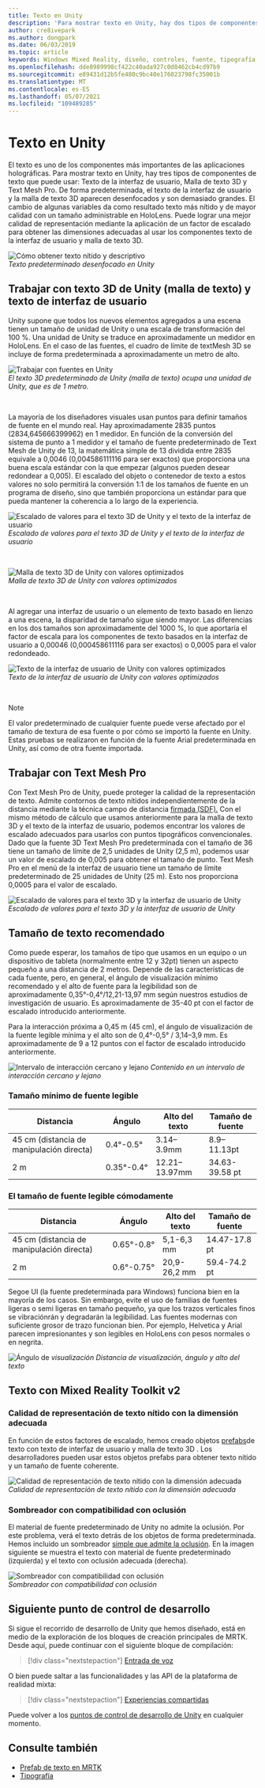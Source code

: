 ```yaml
---
title: Texto en Unity
description: 'Para mostrar texto en Unity, hay dos tipos de componentes de texto que puede usar: Texto de la interfaz de usuario y Malla de texto 3D.'
author: cre8ivepark
ms.author: dongpark
ms.date: 06/03/2019
ms.topic: article
keywords: Windows Mixed Reality, diseño, controles, fuente, tipografía, ui, ux, casco de realidad mixta, casco de windows mixed reality, casco de realidad virtual, MRTK, Mixed Reality Toolkit
ms.openlocfilehash: dde8989998cf422c40ada927c0d8462cb4cd97b9
ms.sourcegitcommit: e89431d12b5fe480c9bc40e176023798fc35001b
ms.translationtype: MT
ms.contentlocale: es-ES
ms.lasthandoff: 05/07/2021
ms.locfileid: "109489285"
---
```

# <a name="text-in-unity"></a>Texto en Unity

El texto es uno de los componentes más importantes de las aplicaciones holográficas. Para mostrar texto en Unity, hay tres tipos de componentes de texto que puede usar: Texto de la interfaz de usuario, Malla de texto 3D y Text Mesh Pro. De forma predeterminada, el texto de la interfaz de usuario y la malla de texto 3D aparecen desenfocados y son demasiado grandes. El cambio de algunas variables da como resultado texto más nítido y de mayor calidad con un tamaño administrable en HoloLens. Puede lograr una mejor calidad de representación mediante la aplicación de un factor de escalado para obtener las dimensiones adecuadas al usar los componentes texto de la interfaz de usuario y malla de texto 3D.

![Cómo obtener texto nítido y descriptivo](images/hug-text-02-640px.png)<br>
*Texto predeterminado desenfocado en Unity*

## <a name="working-with-unitys-3d-text-text-mesh-and-ui-text"></a>Trabajar con texto 3D de Unity (malla de texto) y texto de interfaz de usuario

Unity supone que todos los nuevos elementos agregados a una escena tienen un tamaño de unidad de Unity o una escala de transformación del 100 %. Una unidad de Unity se traduce en aproximadamente un medidor en HoloLens. En el caso de las fuentes, el cuadro de límite de textMesh 3D se incluye de forma predeterminada a aproximadamente un metro de alto.

![Trabajar con fuentes en Unity](images/640px-hug-text-03.png)<br>
*El texto 3D predeterminado de Unity (malla de texto) ocupa una unidad de Unity, que es de 1 metro.*

<br>

La mayoría de los diseñadores visuales usan puntos para definir tamaños de fuente en el mundo real. Hay aproximadamente 2835 puntos (2834,645666399962) en 1 medidor. En función de la conversión del sistema de punto a 1 medidor y el tamaño de fuente predeterminado de Text Mesh de Unity de 13, la matemática simple de 13 dividida entre 2835 equivale a 0,0046 (0,004586111116 para ser exactos) que proporciona una buena escala estándar con la que empezar (algunos pueden desear redondear a 0,005). El escalado del objeto o contenedor de texto a estos valores no solo permitirá la conversión 1:1 de los tamaños de fuente en un programa de diseño, sino que también proporciona un estándar para que pueda mantener la coherencia a lo largo de la experiencia.

![Escalado de valores para el texto 3D de Unity y el texto de la interfaz de usuario](images/Text_In_Unity_Measurements1.png)<br>
*Escalado de valores para el texto 3D de Unity y el texto de la interfaz de usuario*

<br>

![Malla de texto 3D de Unity con valores optimizados](images/hug-text-05-1000px.png)<br>
*Malla de texto 3D de Unity con valores optimizados*

<br>

Al agregar una interfaz de usuario o un elemento de texto basado en lienzo a una escena, la disparidad de tamaño sigue siendo mayor. Las diferencias en los dos tamaños son aproximadamente del 1000 %, lo que aportaría el factor de escala para los componentes de texto basados en la interfaz de usuario a 0,00046 (0,000458611116 para ser exactos) o 0,0005 para el valor redondeado.

![Texto de la interfaz de usuario de Unity con valores optimizados](images/hug-text-04-1000px.png)<br>
*Texto de la interfaz de usuario de Unity con valores optimizados*

<br>

>[!NOTE]
>El valor predeterminado de cualquier fuente puede verse afectado por el tamaño de textura de esa fuente o por cómo se importó la fuente en Unity. Estas pruebas se realizaron en función de la fuente Arial predeterminada en Unity, así como de otra fuente importada.

## <a name="working-with-text-mesh-pro"></a>Trabajar con Text Mesh Pro

Con Text Mesh Pro de Unity, puede proteger la calidad de la representación de texto. Admite contornos de texto nítidos independientemente de la distancia mediante la técnica campo de distancia [firmada (SDF).](https://steamcdn-a.akamaihd.net/apps/valve/2007/SIGGRAPH2007_AlphaTestedMagnification.pdf) Con el mismo método de cálculo que usamos anteriormente para la malla de texto 3D y el texto de la interfaz de usuario, podemos encontrar los valores de escalado adecuados para usarlos con puntos tipográficos convencionales. Dado que la fuente 3D Text Mesh Pro predeterminada con el tamaño de 36 tiene un tamaño de límite de 2,5 unidades de Unity (2,5 m), podemos usar un valor de escalado de 0,005 para obtener el tamaño de punto. Text Mesh Pro en el menú de la interfaz de usuario tiene un tamaño de límite predeterminado de 25 unidades de Unity (25 m). Esto nos proporciona 0,0005 para el valor de escalado.

![Escalado de valores para el texto 3D y la interfaz de usuario de Unity](images/Text_In_Unity_Measurements2.png)<br>
*Escalado de valores para el texto 3D y la interfaz de usuario de Unity*

## <a name="recommended-text-size"></a>Tamaño de texto recomendado

Como puede esperar, los tamaños de tipo que usamos en un equipo o un dispositivo de tableta (normalmente entre 12 y 32pt) tienen un aspecto pequeño a una distancia de 2 metros. Depende de las características de cada fuente, pero, en general, el ángulo de visualización mínimo recomendado y el alto de fuente para la legibilidad son de aproximadamente 0,35°-0,4°/12,21-13,97 mm según nuestros estudios de investigación de usuario. Es aproximadamente de 35-40 pt con el factor de escalado introducido anteriormente.

Para la interacción próxima a 0,45 m (45 cm), el ángulo de visualización de la fuente legible mínima y el alto son de 0,4°-0,5° / 3,14–3,9 mm. Es aproximadamente de 9 a 12 puntos con el factor de escalado introducido anteriormente.

![Intervalo de interacción cercano y lejano ](images/typography-distance-1000px.jpg)
 *Contenido en un intervalo de interacción cercano y lejano*

### <a name="the-minimum-legible-font-size"></a>Tamaño mínimo de fuente legible

| Distancia | Ángulo | Alto del texto | Tamaño de fuente |
|---------|---------|---------|---------|
| 45 cm (distancia de manipulación directa) | 0.4°-0.5° | 3.14–3.9mm | 8.9–11.13pt |
| 2 m | 0.35°-0.4° | 12.21–13.97mm | 34.63-39.58 pt |


### <a name="the-comfortably-legible-font-size"></a>El tamaño de fuente legible cómodamente

| Distancia | Ángulo | Alto del texto | Tamaño de fuente |
|---------|---------|---------|---------|
| 45 cm (distancia de manipulación directa) | 0.65°-0.8° | 5,1-6,3 mm | 14.47-17.8 pt |
| 2 m | 0.6°-0.75° | 20,9-26,2 mm | 59.4-74.2 pt |

Segoe UI (la fuente predeterminada para Windows) funciona bien en la mayoría de los casos. Sin embargo, evite el uso de familias de fuentes ligeras o semi ligeras en tamaño pequeño, ya que los trazos verticales finos se vibraciónrán y degradarán la legibilidad. Las fuentes modernas con suficiente grosor de trazo funcionan bien. Por ejemplo, Helvetica y Arial parecen impresionantes y son legibles en HoloLens con pesos normales o en negrita.

![Ángulo de ](images/Text_In_Unity_ViewingAngle.jpg)
 *visualización Distancia de visualización, ángulo y alto del texto*

## <a name="text-with-mixed-reality-toolkit-v2"></a>Texto con Mixed Reality Toolkit v2

### <a name="sharp-text-rendering-quality-with-proper-dimension"></a>Calidad de representación de texto nítido con la dimensión adecuada

En función de estos factores de escalado, hemos creado objetos [prefabs](https://github.com/microsoft/MixedRealityToolkit-Unity/tree/main/Assets/MRTK/SDK/StandardAssets/Prefabs/Text)de texto con texto de interfaz de usuario y malla de texto 3D . Los desarrolladores pueden usar estos objetos prefabs para obtener texto nítido y un tamaño de fuente coherente.

![Calidad de representación de texto nítido con la dimensión adecuada](images/hug-text-06-1000px.png)<br>
*Calidad de representación de texto nítido con la dimensión adecuada*

### <a name="shader-with-occlusion-support"></a>Sombreador con compatibilidad con oclusión

El material de fuente predeterminado de Unity no admite la oclusión. Por este problema, verá el texto detrás de los objetos de forma predeterminada. Hemos incluido un sombreador [simple que admite la oclusión](https://github.com/microsoft/MixedRealityToolkit-Unity/blob/main/Assets/MRTK/StandardAssets/Shaders/Text3DShader.shader). En la imagen siguiente se muestra el texto con material de fuente predeterminado (izquierda) y el texto con oclusión adecuada (derecha).

![Sombreador con compatibilidad con oclusión](images/hug-text-07-1000px.png)<br>
*Sombreador con compatibilidad con oclusión*

## <a name="next-development-checkpoint"></a>Siguiente punto de control de desarrollo

Si sigue el recorrido de desarrollo de Unity que hemos diseñado, está en medio de la exploración de los bloques de creación principales de MRTK. Desde aquí, puede continuar con el siguiente bloque de compilación:

> [!div class="nextstepaction"]
> [Entrada de voz](voice-input-in-unity.md)

O bien puede saltar a las funcionalidades y las API de la plataforma de realidad mixta:

> [!div class="nextstepaction"]
> [Experiencias compartidas](shared-experiences-in-unity.md)

Puede volver a los [puntos de control de desarrollo de Unity](unity-development-overview.md#2-core-building-blocks) en cualquier momento.

## <a name="see-also"></a>Consulte también

* [Prefab de texto en MRTK](https://github.com/microsoft/MixedRealityToolkit-Unity/tree/main/Assets/MRTK/SDK/StandardAssets/Prefabs/Text)
* [Tipografía](../../design/typography.md)
